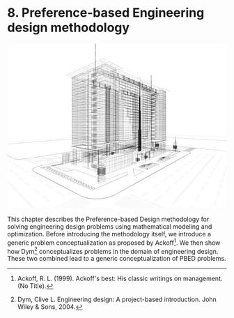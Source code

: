 # 8. Preference-based Engineering design methodology

![](images/istockphoto-184282834-612x612.jpg)

This chapter describes the Preference-based Design methodology for solving engineering design problems using mathematical modeling and optimization. Before introducing the methodology itself, we introduce a generic problem conceptualization as proposed by Ackoff[^1]. We then show how Dym[^2] conceptualizes problems in the domain of engineering design. These two combined lead to a generic conceptualization of PBED problems.

[^1]: Ackoff, R. L. (1999). Ackoff's best: His classic writings on management. (No Title).
[^2]: Dym, Clive L. Engineering design: A project-based introduction. John Wiley & Sons, 2004.
